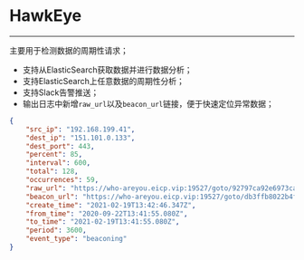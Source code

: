<!--
 * @Author: your name
 * @Date: 2020-06-16 15:10:48
 * @LastEditTime: 2021-02-20 14:16:57
 * @LastEditors: Please set LastEditors
 * @Description: In User Settings Edit
 * @FilePath: /Code/Users/canon/Documents/github/hawkeye/README.md
--> 

# HawkEye
---
主要用于检测数据的周期性请求；
- 支持从ElasticSearch获取数据并进行数据分析；
- 支持ElasticSearch上任意数据的周期性分析；
- 支持Slack告警推送；
- 输出日志中新增`raw_url`以及`beacon_url`链接，便于快速定位异常数据；

```json
{
    "src_ip": "192.168.199.41",
    "dest_ip": "151.101.0.133",
    "dest_port": 443,
    "percent": 85,
    "interval": 600,
    "total": 128,
    "occurrences": 59,
    "raw_url": "https://who-areyou.eicp.vip:19527/goto/92797ca92e6973ca515468acddc7d99a",
    "beacon_url": "https://who-areyou.eicp.vip:19527/goto/db3ffb8022b4f83434e006424fdc4d3a",
    "create_time": "2021-02-19T13:42:46.347Z",
    "from_time": "2020-09-22T13:41:55.080Z",
    "to_time": "2021-02-19T13:41:55.080Z",
    "period": 3600,
    "event_type": "beaconing"
}
```